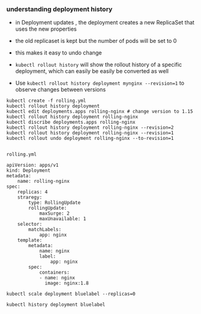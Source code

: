 ### understanding deployment history

- in Deployment updates , the deployment creates a new ReplicaSet that uses the new properties 

- the old replicaset is kept but the number of pods will be set to 0 

- this makes it easy to undo change 

- `kubectl rollout history` will show the rollout history of a specific deployment, which can easily be easily be converted as well 

- Use `kubectl rollout history deployment mynginx --revision=1` to observe changes between versions 

```
kubectl create -f rolling.yml 
kubectl rollout history deployment 
kubectl edit deployments.apps rolling-nginx # change version to 1.15
kubectl rollout history deployment rolling-nginx 
kubectl discribe deployments.apps rolling-nginx 
kubectl rollout history deployment rolling-nginx --revision=2 
kubectl rollout history deployment rolling-nginx --revision=1 
kubectl rollout undo deployment rolling-nginx --to-revision=1


```



`rolling.yml`

```
apiVersion: apps/v1 
kind: Deployment 
metadata: 
    name: rolling-nginx 
spec: 
    replicas: 4
    straregy: 
        type: RollingUpdate    
        rollingUpdate:
            maxSurge: 2
            maxUnavailable: 1
    selector: 
        matchLabels:
            app: nginx
    template:
        metadata:
            name: nginx
            label:
                app: nginx
        spec: 
            containers:
            - name: nginx
              image: nginx:1.8
```



```
kubectl scale deployment bluelabel --replicas=0

kubectl history deployment bluelabel
```






